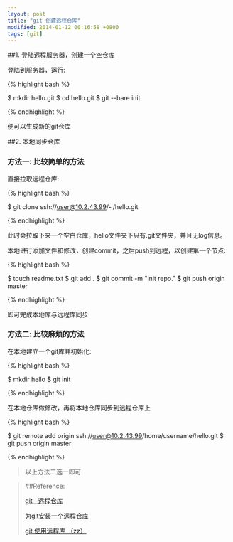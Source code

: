 ```yaml
---
layout: post
title: "git 创建远程仓库"
modified: 2014-01-12 00:16:58 +0800
tags: [git]
---
```


##1. 登陆远程服务器，创建一个空仓库

登陆到服务器，运行:

{% highlight bash %}

$ mkdir hello.git 
$ cd hello.git 
$ git --bare init 

{% endhighlight %}

便可以生成新的git仓库

##2. 本地同步仓库

### 方法一: 比较简单的方法

直接拉取远程仓库:

{% highlight bash %}

$ git clone ssh://user@10.2.43.99/~/hello.git

{% endhighlight %}

此时会拉取下来一个空白仓库，hello文件夹下只有.git文件夹，并且无log信息。

本地进行添加文件和修改，创建commit，之后push到远程，以创建第一个节点:

{% highlight bash %}

$ touch readme.txt
$ git add .
$ git commit -m "init repo."
$ git push origin master

{% endhighlight %}

即可完成本地库与远程库同步

### 方法二: 比较麻烦的方法

在本地建立一个git库并初始化:

{% highlight bash %}

$ mkdir hello 
$ git init

{% endhighlight %}

在本地仓库做修改，再将本地仓库同步到远程仓库上

{% highlight bash %}

$ git remote add origin ssh://user@10.2.43.99/home/username/hello.git
$ git push origin master

{% endhighlight %}

> 以上方法二选一即可

> ##Reference:
>
> [git--远程仓库](http://blog.csdn.net/adream307/article/details/6394981)
>
> [为git安装一个远程仓库](http://zhiwei.li/text/2010/05/%E4%B8%BAgit%E5%AE%89%E8%A3%85%E4%B8%80%E4%B8%AA%E8%BF%9C%E7%A8%8B%E4%BB%93%E5%BA%93/)
>
> [git 使用远程库 （zz）](http://www.cnblogs.com/dqshll/articles/1791234.html)


